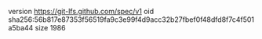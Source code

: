 version https://git-lfs.github.com/spec/v1
oid sha256:56b817e87353f56519fa9c3e99f4d9acc32b27fbef0f48dfd8f7c4f501a5ba44
size 1986
